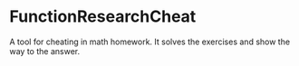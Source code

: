 # FunctionResearchCheat
 A tool for cheating in math homework. It solves the exercises and show the way to the answer. 
